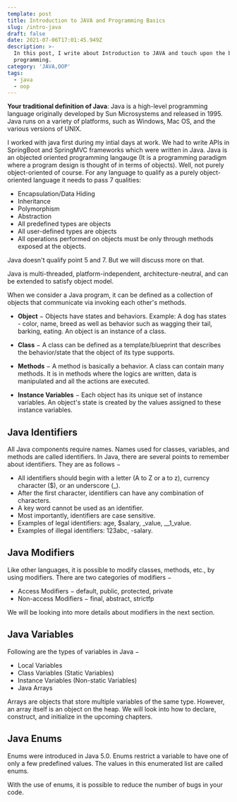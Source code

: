 ```yaml
---
template: post
title: Introduction to JAVA and Programming Basics
slug: /intro-java
draft: false
date: 2021-07-06T17:01:45.949Z
description: >-
  In this post, I write about Introduction to JAVA and touch upon the basics of
  programming.
category: 'JAVA,OOP'
tags:
  - java
  - oop
---
```

**Your traditional definition of Java**: Java is a high-level programming language originally developed by Sun Microsystems and released in 1995. Java runs on a variety of platforms, such as Windows, Mac OS, and the various versions of UNIX.

I worked with java first during my intial days at work. We had to write APIs in SpringBoot and SpringMVC frameworks which were written in Java. Java is an objected oriented programming langauge (It is a programming paradigm where a program design is thought of in terms of objects). Well, not purely object-oriented of course. For any language to qualify as a purely object-oriented language it needs to pass 7 qualities:

* Encapsulation/Data Hiding
* Inheritance
* Polymorphism
* Abstraction
* All predefined types are objects
* All user-defined types are objects
* All operations performed on objects must be only through methods exposed at the objects.

Java doesn't qualify point 5 and 7. But we will discuss more on that.

Java is multi-threaded, platform-independent, architecture-neutral, and can be extended to satisfy object model.

When we consider a Java program, it can be defined as a collection of objects that communicate via invoking each other's methods.



* **Object** − Objects have states and behaviors. Example: A dog has states - color, name, breed as well as behavior such as wagging their tail, barking, eating. An object is an instance of a class.
* **Class** − A class can be defined as a template/blueprint that describes the behavior/state that the object of its type supports.
* **Methods** − A method is basically a behavior. A class can contain many methods. It is in methods where the logics are written, data is manipulated and all the actions are executed.
* **Instance Variables** − Each object has its unique set of instance variables. An object's state is created by the values assigned to these instance variables.

## **Java Identifiers**

All Java components require names. Names used for classes, variables, and methods are called identifiers. In Java, there are several points to remember about identifiers. They are as follows −



* All identifiers should begin with a letter (A to Z or a to z), currency character ($), or an underscore (_).
* After the first character, identifiers can have any combination of characters.
* A key word cannot be used as an identifier.
* Most importantly, identifiers are case sensitive.
* Examples of legal identifiers: age, $salary, _value, __1_value.
* Examples of illegal identifiers: 123abc, -salary.



## Java Modifiers

Like other languages, it is possible to modify classes, methods, etc., by using modifiers. There are two categories of modifiers −



* Access Modifiers − default, public, protected, private
* Non-access Modifiers − final, abstract, strictfp



We will be looking into more details about modifiers in the next section.



## Java Variables

Following are the types of variables in Java −



* Local Variables
* Class Variables (Static Variables)
* Instance Variables (Non-static Variables)
* Java Arrays

Arrays are objects that store multiple variables of the same type. However, an array itself is an object on the heap. We will look into how to declare, construct, and initialize in the upcoming chapters.



## Java Enums

Enums were introduced in Java 5.0. Enums restrict a variable to have one of only a few predefined values. The values in this enumerated list are called enums.



With the use of enums, it is possible to reduce the number of bugs in your code.
